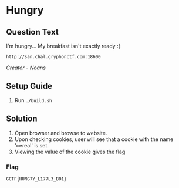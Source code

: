 # Hungry

## Question Text

I'm hungry... My breakfast isn't exactly ready :(

`http://san.chal.gryphonctf.com:18600`

*Creator - Noans*

## Setup Guide
1. Run `./build.sh`

## Solution
1. Open browser and browse to website.
2. Upon checking cookies, user will see that a cookie with the name 'cereal' is set.
3. Viewing the value of the cookie gives the flag

### Flag
`GCTF{HUNG7Y_L177L3_B01}`
